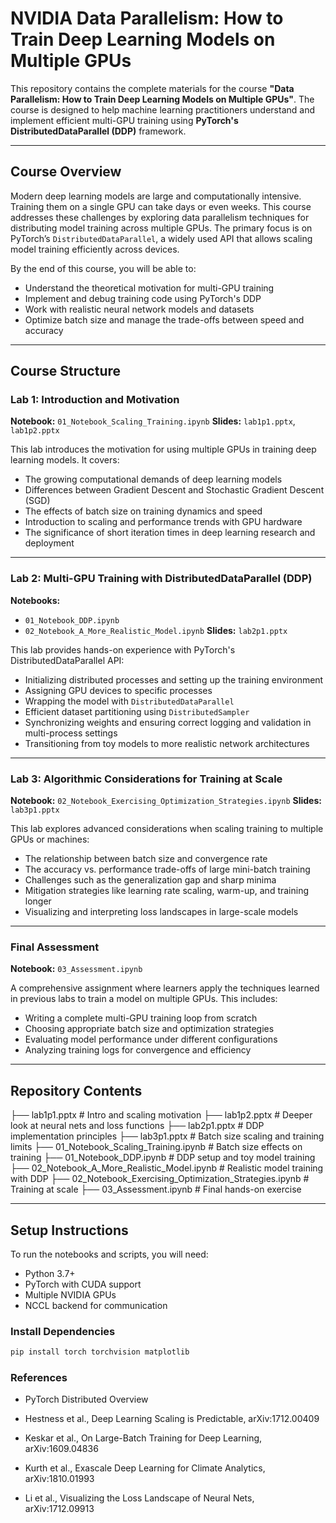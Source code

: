 # NVIDIA Data Parallelism: How to Train Deep Learning Models on Multiple GPUs

This repository contains the complete materials for the course **"Data Parallelism: How to Train Deep Learning Models on Multiple GPUs"**. The course is designed to help machine learning practitioners understand and implement efficient multi-GPU training using **PyTorch's DistributedDataParallel (DDP)** framework.

---

## Course Overview

Modern deep learning models are large and computationally intensive. Training them on a single GPU can take days or even weeks. This course addresses these challenges by exploring data parallelism techniques for distributing model training across multiple GPUs. The primary focus is on PyTorch’s `DistributedDataParallel`, a widely used API that allows scaling model training efficiently across devices.

By the end of this course, you will be able to:

- Understand the theoretical motivation for multi-GPU training
- Implement and debug training code using PyTorch's DDP
- Work with realistic neural network models and datasets
- Optimize batch size and manage the trade-offs between speed and accuracy

---

## Course Structure

### Lab 1: Introduction and Motivation

**Notebook:** `01_Notebook_Scaling_Training.ipynb`
**Slides:** `lab1p1.pptx`, `lab1p2.pptx`

This lab introduces the motivation for using multiple GPUs in training deep learning models. It covers:

- The growing computational demands of deep learning models
- Differences between Gradient Descent and Stochastic Gradient Descent (SGD)
- The effects of batch size on training dynamics and speed
- Introduction to scaling and performance trends with GPU hardware
- The significance of short iteration times in deep learning research and deployment

---

### Lab 2: Multi-GPU Training with DistributedDataParallel (DDP)

**Notebooks:**
- `01_Notebook_DDP.ipynb`
- `02_Notebook_A_More_Realistic_Model.ipynb`
**Slides:** `lab2p1.pptx`

This lab provides hands-on experience with PyTorch's DistributedDataParallel API:

- Initializing distributed processes and setting up the training environment
- Assigning GPU devices to specific processes
- Wrapping the model with `DistributedDataParallel`
- Efficient dataset partitioning using `DistributedSampler`
- Synchronizing weights and ensuring correct logging and validation in multi-process settings
- Transitioning from toy models to more realistic network architectures

---

### Lab 3: Algorithmic Considerations for Training at Scale

**Notebook:** `02_Notebook_Exercising_Optimization_Strategies.ipynb`
**Slides:** `lab3p1.pptx`

This lab explores advanced considerations when scaling training to multiple GPUs or machines:

- The relationship between batch size and convergence rate
- The accuracy vs. performance trade-offs of large mini-batch training
- Challenges such as the generalization gap and sharp minima
- Mitigation strategies like learning rate scaling, warm-up, and training longer
- Visualizing and interpreting loss landscapes in large-scale models

---

### Final Assessment

**Notebook:** `03_Assessment.ipynb`

A comprehensive assignment where learners apply the techniques learned in previous labs to train a model on multiple GPUs. This includes:

- Writing a complete multi-GPU training loop from scratch
- Choosing appropriate batch size and optimization strategies
- Evaluating model performance under different configurations
- Analyzing training logs for convergence and efficiency

---

## Repository Contents

├── lab1p1.pptx # Intro and scaling motivation
├── lab1p2.pptx # Deeper look at neural nets and loss functions
├── lab2p1.pptx # DDP implementation principles
├── lab3p1.pptx # Batch size scaling and training limits
├── 01_Notebook_Scaling_Training.ipynb # Batch size effects on training
├── 01_Notebook_DDP.ipynb # DDP setup and toy model training
├── 02_Notebook_A_More_Realistic_Model.ipynb # Realistic model training with DDP
├── 02_Notebook_Exercising_Optimization_Strategies.ipynb # Training at scale
├── 03_Assessment.ipynb # Final hands-on exercise


---

## Setup Instructions

To run the notebooks and scripts, you will need:

- Python 3.7+
- PyTorch with CUDA support
- Multiple NVIDIA GPUs
- NCCL backend for communication

### Install Dependencies

```bash
pip install torch torchvision matplotlib
```

### References
- PyTorch Distributed Overview

- Hestness et al., Deep Learning Scaling is Predictable, arXiv:1712.00409

- Keskar et al., On Large-Batch Training for Deep Learning, arXiv:1609.04836

- Kurth et al., Exascale Deep Learning for Climate Analytics, arXiv:1810.01993

- Li et al., Visualizing the Loss Landscape of Neural Nets, arXiv:1712.09913